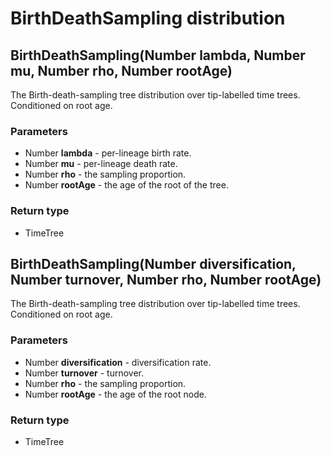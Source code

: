 BirthDeathSampling distribution
===============================
BirthDeathSampling(Number **lambda**, Number **mu**, Number **rho**, Number **rootAge**)
----------------------------------------------------------------------------------------

The Birth-death-sampling tree distribution over tip-labelled time trees.<br>Conditioned on root age.

### Parameters

- Number **lambda** - per-lineage birth rate.
- Number **mu** - per-lineage death rate.
- Number **rho** - the sampling proportion.
- Number **rootAge** - the age of the root of the tree.

### Return type

- TimeTree



BirthDeathSampling(Number **diversification**, Number **turnover**, Number **rho**, Number **rootAge**)
-------------------------------------------------------------------------------------------------------

The Birth-death-sampling tree distribution over tip-labelled time trees.<br>Conditioned on root age.

### Parameters

- Number **diversification** - diversification rate.
- Number **turnover** - turnover.
- Number **rho** - the sampling proportion.
- Number **rootAge** - the age of the root node.

### Return type

- TimeTree




